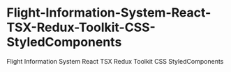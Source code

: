 # Flight-Information-System-React-TSX-Redux-Toolkit-CSS-StyledComponents
Flight Information System React TSX Redux Toolkit CSS StyledComponents

